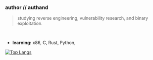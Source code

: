 ### author // authand

> studying reverse engineering, vulnerability research, and binary exploitation.

<br>

- **learning:** x86, C, Rust, Python,
  
[![Top Langs](https://github-readme-stats.vercel.app/api/top-langs/?username=authand&theme=gruvbox)](https://github.com/anuraghazra/github-readme-stats)
